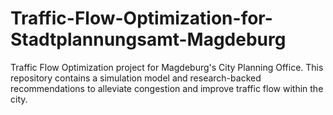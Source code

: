 # Traffic-Flow-Optimization-for-Stadtplannungsamt-Magdeburg
Traffic Flow Optimization project for Magdeburg's City Planning Office. This repository contains a simulation model and research-backed recommendations to alleviate congestion and improve traffic flow within the city.
